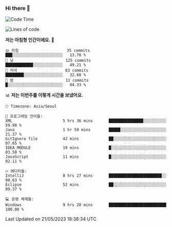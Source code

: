 ### Hi there 👋
 <!--START_SECTION:waka-->
![Code Time](http://img.shields.io/badge/Code%20Time-34%20hrs%2050%20mins-blue)

![Lines of code](https://img.shields.io/badge/%EC%A0%80%EB%8A%94%20%EC%97%AC%ED%83%9C%EA%B9%8C%EC%A7%80%20-505.4%20thousand%20%EC%A4%84%EC%9D%98%20%EC%BD%94%EB%93%9C%EB%A5%BC%20%EC%9E%91%EC%84%B1%ED%96%88%EC%96%B4%EC%9A%94.-blue)

**저는 아침형 인간이에요. 🐤** 

```text
🌞 아침                     35 commits          ███░░░░░░░░░░░░░░░░░░░░░░   13.78 % 
🌆 낮　                     125 commits         ████████████░░░░░░░░░░░░░   49.21 % 
🌃 저녁                     83 commits          ████████░░░░░░░░░░░░░░░░░   32.68 % 
🌙 밤　                     11 commits          █░░░░░░░░░░░░░░░░░░░░░░░░   04.33 % 
```


📊 **저는 이번주를 이렇게 시간을 보냈어요.** 

```text
🕑︎ Timezone: Asia/Seoul

💬 프로그래밍 언어들: 
XML                      5 hrs 36 mins       ███████████████░░░░░░░░░░   59.98 % 
Java                     1 hr 59 mins        █████░░░░░░░░░░░░░░░░░░░░   21.37 % 
GitIgnore file           42 mins             ██░░░░░░░░░░░░░░░░░░░░░░░   07.65 % 
IDEA_MODULE              19 mins             █░░░░░░░░░░░░░░░░░░░░░░░░   03.50 % 
JavaScript               11 mins             █░░░░░░░░░░░░░░░░░░░░░░░░   02.11 % 

🔥 에디터들: 
IntelliJ                 8 hrs 27 mins       ███████████████████████░░   90.63 % 
Eclipse                  52 mins             ██░░░░░░░░░░░░░░░░░░░░░░░   09.37 % 

💻 운영 체제들: 
Windows                  9 hrs 20 mins       █████████████████████████   100.00 % 
```


 Last Updated on 21/05/2023 18:38:34 UTC
<!--END_SECTION:waka-->
